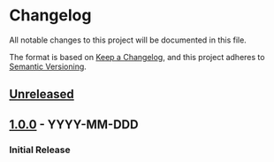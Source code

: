 # Changelog
All notable changes to this project will be documented in this file.

The format is based on [Keep a Changelog](https://keepachangelog.com/en/1.0.0/),
and this project adheres to [Semantic Versioning](https://semver.org/spec/v2.0.0.html).

## [Unreleased]
<!-- _No unreleased changes_ -->

## [1.0.0] - YYYY-MM-DDD
### Initial Release

[1.0.0]: https://github.com/VariXx/PROJECTNAME/tree/v1.0.0
[Unreleased]: https://github.com/VariXx/PROJECTNAME/compare/master...develop
